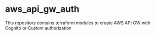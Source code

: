 # aws_api_gw_auth
This repository contains terraform modules to create AWS API GW with Cognito or Custom authorization

